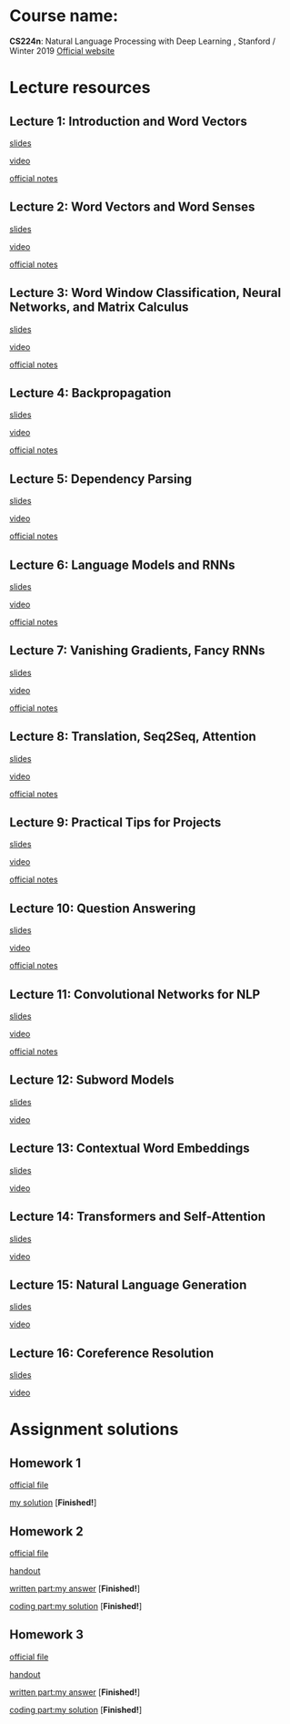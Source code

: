 # Course name:  
**CS224n**: Natural Language Processing with Deep Learning , Stanford / Winter 2019
[Official website](http://web.stanford.edu/class/cs224n/)

# Lecture resources

## Lecture 1: Introduction and Word Vectors
[slides](http://web.stanford.edu/class/cs224n/slides/cs224n-2019-lecture01-wordvecs1.pdf)

[video](https://www.youtube.com/watch?v=8rXD5-xhemo)

[official notes](http://web.stanford.edu/class/cs224n/readings/cs224n-2019-notes01-wordvecs1.pdf)

## Lecture 2: Word Vectors and Word Senses
[slides](http://web.stanford.edu/class/cs224n/slides/cs224n-2019-lecture02-wordvecs2.pdf)

[video](https://www.youtube.com/watch?v=kEMJRjEdNzM&list=PLoROMvodv4rOhcuXMZkNm7j3fVwBBY42z&index=2)

[official notes](http://web.stanford.edu/class/cs224n/readings/cs224n-2019-notes02-wordvecs2.pdf)

## Lecture 3: Word Window Classification, Neural Networks, and Matrix Calculus 
[slides](http://web.stanford.edu/class/cs224n/slides/cs224n-2019-lecture03-neuralnets.pdf)

[video](https://www.youtube.com/watch?v=8CWyBNX6eDo)

[official notes](http://web.stanford.edu/class/cs224n/readings/cs224n-2019-notes03-neuralnets.pdf)

## Lecture 4: Backpropagation 
[slides](http://web.stanford.edu/class/cs224n/slides/cs224n-2019-lecture04-backprop.pdf)

[video](https://www.youtube.com/watch?v=yLYHDSv-288&list=PLoROMvodv4rOhcuXMZkNm7j3fVwBBY42z&index=4)

[official notes](http://web.stanford.edu/class/cs224n/readings/cs224n-2019-notes03-neuralnets.pdf)


## Lecture 5: Dependency Parsing
[slides](http://web.stanford.edu/class/cs224n/slides/cs224n-2019-lecture05-dep-parsing.pdf)

[video](https://www.youtube.com/watch?v=nC9_RfjYwqA&list=PLoROMvodv4rOhcuXMZkNm7j3fVwBBY42z&index=5)

[official notes](http://web.stanford.edu/class/cs224n/readings/cs224n-2019-notes04-dependencyparsing.pdf)

## Lecture 6: Language Models and RNNs
[slides](http://web.stanford.edu/class/cs224n/slides/cs224n-2019-lecture06-rnnlm.pdf)

[video](https://www.youtube.com/watch?v=iWea12EAu6U&list=PLoROMvodv4rOhcuXMZkNm7j3fVwBBY42z&index=6)

[official notes](http://web.stanford.edu/class/cs224n/readings/cs224n-2019-notes05-LM_RNN.pdf)

## Lecture 7: Vanishing Gradients, Fancy RNNs
[slides](http://web.stanford.edu/class/cs224n/slides/cs224n-2019-lecture07-fancy-rnn.pdf)

[video](https://www.youtube.com/watch?v=QEw0qEa0E50&list=PLoROMvodv4rOhcuXMZkNm7j3fVwBBY42z&index=7)

[official notes](http://web.stanford.edu/class/cs224n/readings/cs224n-2019-notes05-LM_RNN.pdf)

## Lecture 8: Translation, Seq2Seq, Attention
[slides](http://web.stanford.edu/class/cs224n/slides/cs224n-2019-lecture08-nmt.pdf)

[video](https://www.youtube.com/watch?v=7m6noV5-l1E&list=PLoROMvodv4rOhcuXMZkNm7j3fVwBBY42z&index=8)

[official notes](http://web.stanford.edu/class/cs224n/readings/cs224n-2019-notes06-NMT_seq2seq_attention.pdf)

## Lecture 9: Practical Tips for Projects
[slides](http://web.stanford.edu/class/cs224n/slides/cs224n-2019-lecture09-final-projects.pdf)

[video](https://www.youtube.com/watch?v=fyqm8fRDgl0&list=PLoROMvodv4rOhcuXMZkNm7j3fVwBBY42z&index=9)

[official notes](http://web.stanford.edu/class/cs224n/readings/final-project-practical-tips.pdf)

## Lecture 10: Question Answering
[slides](http://web.stanford.edu/class/cs224n/slides/cs224n-2019-lecture10-QA.pdf)

[video](https://www.youtube.com/watch?v=yIdF-17HwSk&list=PLoROMvodv4rOhcuXMZkNm7j3fVwBBY42z&index=10)

[official notes](http://web.stanford.edu/class/cs224n/readings/cs224n-2019-notes07-QA.pdf)

## Lecture 11: Convolutional Networks for NLP
[slides](http://web.stanford.edu/class/cs224n/slides/cs224n-2019-lecture11-convnets.pdf)

[video](https://www.youtube.com/watch?v=EAJoRA0KX7I&list=PLoROMvodv4rOhcuXMZkNm7j3fVwBBY42z&index=11)

[official notes](http://web.stanford.edu/class/cs224n/readings/cs224n-2019-notes08-CNN.pdf)

## Lecture 12: Subword Models
[slides](http://web.stanford.edu/class/cs224n/slides/cs224n-2019-lecture12-subwords.pdf)

[video](https://www.youtube.com/watch?v=9oTHFx0Gg3Q&list=PLoROMvodv4rOhcuXMZkNm7j3fVwBBY42z&index=12)

## Lecture 13: Contextual Word Embeddings
[slides](http://web.stanford.edu/class/cs224n/slides/cs224n-2019-lecture13-contextual-representations.pdf)

[video](https://www.youtube.com/watch?v=S-CspeZ8FHc&list=PLoROMvodv4rOhcuXMZkNm7j3fVwBBY42z&index=13)

## Lecture 14: Transformers and Self-Attention
[slides](http://web.stanford.edu/class/cs224n/slides/cs224n-2019-lecture14-transformers.pdf)

[video](https://www.youtube.com/watch?v=5vcj8kSwBCY&list=PLoROMvodv4rOhcuXMZkNm7j3fVwBBY42z&index=14)

## Lecture 15: Natural Language Generation
[slides](http://web.stanford.edu/class/cs224n/slides/cs224n-2019-lecture15-nlg.pdf)

[video](https://www.youtube.com/watch?v=4uG1NMKNWCU&list=PLoROMvodv4rOhcuXMZkNm7j3fVwBBY42z&index=15)

## Lecture 16: Coreference Resolution
[slides](http://web.stanford.edu/class/cs224n/slides/cs224n-2019-lecture16-coref.pdf)

[video](https://www.youtube.com/watch?v=i19m4GzBhfc&list=PLoROMvodv4rOhcuXMZkNm7j3fVwBBY42z&index=16)

# Assignment solutions

## Homework 1
[official file](https://github.com/lrs1353281004/CS224n_learning_notes/tree/master/homework_official/homework1)

[my solution](https://github.com/lrs1353281004/CS224n_learning_notes/tree/master/homework_my_solution/homework1) [**Finished!**]

## Homework 2
[official file](https://github.com/lrs1353281004/CS224n_learning_notes/tree/master/homework_official/homework2)

[handout](http://web.stanford.edu/class/cs224n/assignments/a2.pdf)

[written part:my answer](https://github.com/lrs1353281004/CS224n_winter2019_notes_and_assignments/blob/master/homework_my_solution/homework2/written_part.pdf) [**Finished!**]

[coding part:my solution](https://github.com/lrs1353281004/CS224n_learning_notes/tree/master/homework_my_solution/homework2) [**Finished!**]

## Homework 3
[official file](https://github.com/lrs1353281004/CS224n_winter2019_notes_and_assignments/tree/master/homework_official/homework3)

[handout](http://web.stanford.edu/class/cs224n/assignments/a3.pdf)

[written part:my answer](https://github.com/lrs1353281004/CS224n_winter2019_notes_and_assignments/blob/master/homework_my_solution/homework3/written_part.md) [**Finished!**]

[coding part:my solution](https://github.com/lrs1353281004/CS224n_winter2019_notes_and_assignments/tree/master/homework_my_solution/homework3) [**Finished!**]
